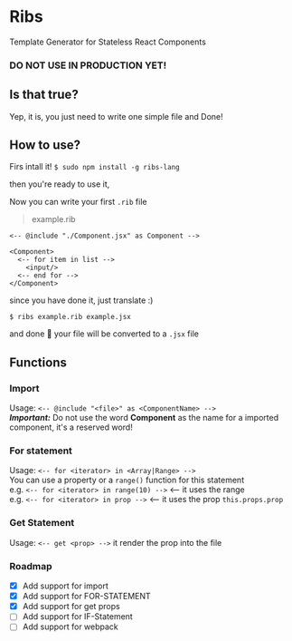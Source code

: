 # Ribs
Template Generator for Stateless React Components

### DO NOT USE IN PRODUCTION YET!

## Is that true?
Yep, it is, you just need to write one simple file and Done!


## How to use?
Firs intall it!
`$ sudo npm install -g ribs-lang`

then you're ready to use it,

Now you can write your first `.rib` file

> example.rib

```
<-- @include "./Component.jsx" as Component -->

<Component>
  <-- for item in list -->	
    <input/>
  <-- end for -->
</Component>
```

since you have done it, just translate :)

`$ ribs example.rib example.jsx`

and done :tada: your file will be converted to a `.jsx` file

## Functions
### Import
Usage: `<-- @include "<file>" as <ComponentName> -->`  
*__Important:__* Do not use the word __Component__ as the name for a imported component, it's a reserved word!

### For statement
Usage: `<-- for <iterator> in <Array|Range> -->`  
You can use a property or a `range()` function for this statement  
e.g. `<-- for <iterator> in range(10) -->` <-- it uses the range  
e.g. `<-- for <iterator> in prop -->` <-- it uses the prop `this.props.prop`  

### Get Statement
Usage: `<-- get <prop> -->`
it render the prop into the file



### Roadmap
- [x] Add support for import
- [x] Add support for FOR-STATEMENT
- [x] Add support for get props
- [ ] Add support for IF-Statement
- [ ] Add support for webpack